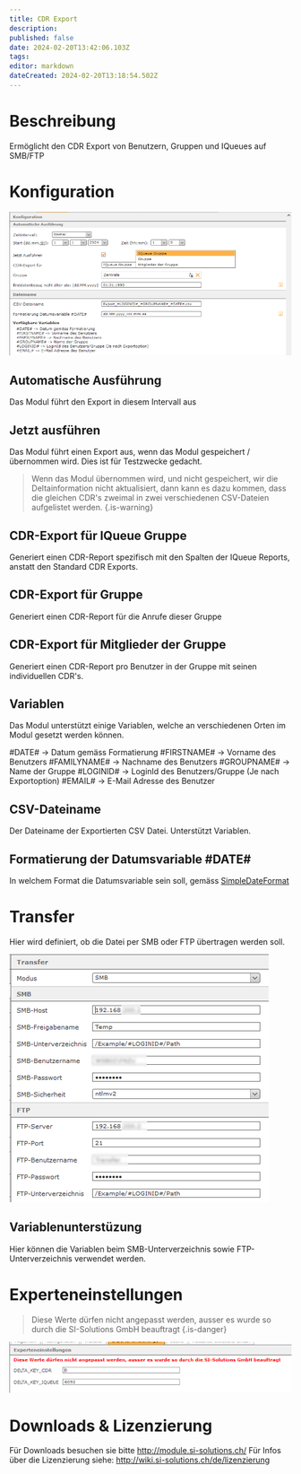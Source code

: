 ```yaml
---
title: CDR Export
description: 
published: false
date: 2024-02-20T13:42:06.103Z
tags: 
editor: markdown
dateCreated: 2024-02-20T13:18:54.502Z
---
```


# Beschreibung

Ermöglicht den CDR Export von Benutzern, Gruppen und IQueues auf SMB/FTP

# Konfiguration

![1.PNG](/uploads/cdr-export/1.PNG)

## Automatische Ausführung
Das Modul führt den Export in diesem Intervall aus

## Jetzt ausführen
Das Modul führt einen Export aus, wenn das Modul gespeichert / übernommen wird.
Dies ist für Testzwecke gedacht.

> Wenn das Modul übernommen wird, und nicht gespeichert, wir die Deltainformation nicht aktualisiert, dann kann es dazu kommen, dass die gleichen CDR's zweimal in zwei verschiedenen CSV-Dateien aufgelistet werden.
{.is-warning}

## CDR-Export für IQueue Gruppe
Generiert einen CDR-Report spezifisch mit den Spalten der IQueue Reports, anstatt den Standard CDR Exports.

## CDR-Export für Gruppe
Generiert einen CDR-Report für die Anrufe dieser Gruppe

## CDR-Export für Mitglieder der Gruppe
Generiert einen CDR-Report pro Benutzer in der Gruppe mit seinen individuellen CDR's.

## Variablen
Das Modul unterstützt einige Variablen, welche an verschiedenen Orten im Modul gesetzt werden können.

#DATE# -> Datum gemäss Formatierung
#FIRSTNAME# -> Vorname des Benutzers
#FAMILYNAME# -> Nachname des Benutzers
#GROUPNAME# -> Name der Gruppe
#LOGINID# -> LoginId des Benutzers/Gruppe (Je nach Exportoption)
#EMAIL# -> E-Mail Adresse des Benutzer

## CSV-Dateiname
Der Dateiname der Exportierten CSV Datei. Unterstützt Variablen.

## Formatierung der Datumsvariable #DATE#
In welchem Format die Datumsvariable sein soll, gemäss [SimpleDateFormat](https://docs.oracle.com/javase/7/docs/api/java/text/SimpleDateFormat.html)

# Transfer
Hier wird definiert, ob die Datei per SMB oder FTP übertragen werden soll.

![2.PNG](/uploads/cdr-export/2.PNG)

## Variablenunterstüzung
Hier können die Variablen beim SMB-Unterverzeichnis sowie FTP-Unterverzeichnis verwendet werden.


# Experteneinstellungen

> Diese Werte dürfen nicht angepasst werden, ausser es wurde so durch die SI-Solutions GmbH beauftragt
{.is-danger}

![3.PNG](/uploads/cdr-export/3.PNG)

# Downloads & Lizenzierung
Für Downloads besuchen sie bitte http://module.si-solutions.ch/
Für Infos über die Lizenzierung siehe: http://wiki.si-solutions.ch/de/lizenzierung